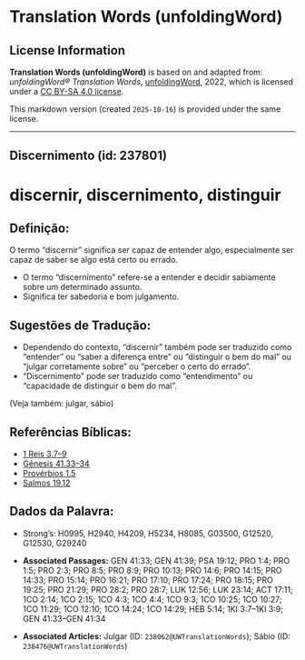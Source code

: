 # Translation Words (unfoldingWord)

## License Information

**Translation Words (unfoldingWord)** is based on and adapted from: _unfoldingWord® Translation Words_, [unfoldingWord](https://unfoldingword.org/utw), 2022, which is licensed under a [CC BY-SA 4.0 license](https://creativecommons.org/licenses/by-sa/4.0/legalcode.en).

This markdown version (created `2025-10-16`) is provided under the same license.



--------------------------------

## Discernimento (id: 237801)

discernir, discernimento, distinguir
====================================

Definição:
----------

O termo “discernir” significa ser capaz de entender algo, especialmente ser capaz de saber se algo está certo ou errado.

* O termo “discernimento” refere\-se a entender e decidir sabiamente sobre um determinado assunto.
* Significa ter sabedoria e bom julgamento.

Sugestões de Tradução:
----------------------

* Dependendo do contexto, “discernir” também pode ser traduzido como “entender” ou “saber a diferença entre” ou “distinguir o bem do mal” ou “julgar corretamente sobre” ou “perceber o certo do errado”.
* “Discernimento” pode ser traduzido como “entendimento” ou “capacidade de distinguir o bem do mal”.

(Veja também: julgar, sábio)

Referências Bíblicas:
---------------------

* [1 Reis 3\.7–9](https://ref.ly/1Kgs3:7-1Kgs3:9)
* [Gênesis 41\.33–34](https://ref.ly/Gen41:33-Gen41:34)
* [Provérbios 1\.5](https://ref.ly/Prov1:5)
* [Salmos 19\.12](https://ref.ly/Ps19:12)

Dados da Palavra:
-----------------

* Strong’s: H0995, H2940, H4209, H5234, H8085, G03500, G12520, G12530, G29240

* **Associated Passages:** GEN 41:33; GEN 41:39; PSA 19:12; PRO 1:4; PRO 1:5; PRO 2:3; PRO 8:5; PRO 8:9; PRO 10:13; PRO 14:6; PRO 14:15; PRO 14:33; PRO 15:14; PRO 16:21; PRO 17:10; PRO 17:24; PRO 18:15; PRO 19:25; PRO 21:29; PRO 28:2; PRO 28:7; LUK 12:56; LUK 23:14; ACT 17:11; 1CO 2:14; 1CO 2:15; 1CO 4:3; 1CO 4:4; 1CO 9:3; 1CO 10:25; 1CO 10:27; 1CO 11:29; 1CO 12:10; 1CO 14:24; 1CO 14:29; HEB 5:14; 1KI 3:7–1KI 3:9; GEN 41:33–GEN 41:34
* **Associated Articles:** Julgar (ID: `238062@UWTranslationWords`); Sábio (ID: `238476@UWTranslationWords`)


